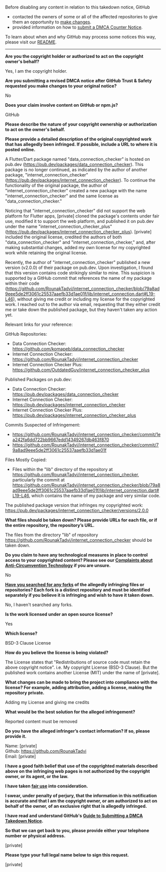 Before disabling any content in relation to this takedown notice, GitHub
- contacted the owners of some or all of the affected repositories to give them an opportunity to [make changes](https://docs.github.com/en/github/site-policy/dmca-takedown-policy#a-how-does-this-actually-work).
- provided information on how to [submit a DMCA Counter Notice](https://docs.github.com/en/articles/guide-to-submitting-a-dmca-counter-notice).

To learn about when and why GitHub may process some notices this way, please visit our [README](https://github.com/github/dmca/blob/master/README.md#anatomy-of-a-takedown-notice).

---

**Are you the copyright holder or authorized to act on the copyright owner's behalf?**

Yes, I am the copyright holder.

**Are you submitting a revised DMCA notice after GitHub Trust & Safety requested you make changes to your original notice?**

No

**Does your claim involve content on GitHub or npm.js?**

GitHub

**Please describe the nature of your copyright ownership or authorization to act on the owner's behalf.**

**Please provide a detailed description of the original copyrighted work that has allegedly been infringed. If possible, include a URL to where it is posted online.**

A Flutter/Dart package named "data_connection_checker" is hosted on pub.dev (https://pub.dev/packages/data_connection_checker). This package is no longer continued, as indicated by the author of another package, "internet_connection_checker" (https://pub.dev/packages/internet_connection_checker). To continue the functionality of the original package, the author of "internet_connection_checker" created a new package with the name "internet_connection_checker" and the same license as "data_connection_checker."

Noticing that "internet_connection_checker" did not support the web platform for Flutter apps, [private] cloned the package's contents under fair use, modified it to support the web platform, and published it on pub.dev under the name "internet_connection_checker_plus" (https://pub.dev/packages/internet_connection_checker_plus). [private] included the original license, credited the authors of both "data_connection_checker" and "internet_connection_checker," and, after making substantial changes, added my own license for my copyrighted work while retaining the original license.

Recently, the author of "internet_connection_checker" published a new version (v2.0.0) of their package on pub.dev. Upon investigation, I found that this version contains code strikingly similar to mine. This suspicion is supported by a GitHub commit that references the name of my package within their code (https://github.com/RounakTadvi/internet_connection_checker/blob/79a8ad9eee5de2ff3061c25537aaefb33d1ae01f/lib/internet_connection.dart#L19-L46), without giving me credit or including my license for the copyrighted work. I reached out to the author via email, requesting that they either credit me or take down the published package, but they haven't taken any action yet.

Relevant links for your reference:

GitHub Repositories:  
- Data Connection Checker: https://github.com/komapeb/data_connection_checker  
- Internet Connection Checker: https://github.com/RounakTadvi/internet_connection_checker  
- Internet Connection Checker Plus: https://github.com/OutdatedGuy/internet_connection_checker_plus  

Published Packages on pub.dev:  
- Data Connection Checker: https://pub.dev/packages/data_connection_checker  
- Internet Connection Checker: https://pub.dev/packages/internet_connection_checker  
- Internet Connection Checker Plus: https://pub.dev/packages/internet_connection_checker_plus

Commits Suspected of Infringement:  
- https://github.com/RounakTadvi/internet_connection_checker/commit/1ea242fa6dd722bb9667edd14349267db463f870  
- https://github.com/RounakTadvi/internet_connection_checker/commit/79a8ad9eee5de2ff3061c25537aaefb33d1ae01f

Files Mostly Copied:  
- Files within the "lib" directory of the repository at https://github.com/RounakTadvi/internet_connection_checker, particularly the commit at https://github.com/RounakTadvi/internet_connection_checker/blob/79a8ad9eee5de2ff3061c25537aaefb33d1ae01f/lib/internet_connection.dart#L19-L46, which contains the name of my package and very similar code.

The published package version that infringes my copyrighted work: https://pub.dev/packages/internet_connection_checker/versions/2.0.0

**What files should be taken down? Please provide URLs for each file, or if the entire repository, the repository’s URL.**

The files from the directory "lib" of repository https://github.com/RounakTadvi/internet_connection_checker should be taken down.

**Do you claim to have any technological measures in place to control access to your copyrighted content? Please see our <a href="https://docs.github.com/articles/guide-to-submitting-a-dmca-takedown-notice#complaints-about-anti-circumvention-technology">Complaints about Anti-Circumvention Technology</a> if you are unsure.**

No

**<a href="https://docs.github.com/articles/dmca-takedown-policy#b-what-about-forks-or-whats-a-fork">Have you searched for any forks</a> of the allegedly infringing files or repositories? Each fork is a distinct repository and must be identified separately if you believe it is infringing and wish to have it taken down.**

No, I haven't searched any forks.

**Is the work licensed under an open source license?**

Yes

**Which license?**

BSD-3 Clause License

**How do you believe the license is being violated?**

The License states that "Redistributions of source code must retain the above copyright notice". i.e. My copyright License (BSD-3 Clause). But the published work contains another License (MIT) under the name of [private].

**What changes can be made to bring the project into compliance with the license? For example, adding attribution, adding a license, making the repository private.**

Adding my License and giving me credits

**What would be the best solution for the alleged infringement?**

Reported content must be removed

**Do you have the alleged infringer’s contact information? If so, please provide it.**

Name: [private]  
Github: https://github.com/RounakTadvi  
Email: [private]  

**I have a good faith belief that use of the copyrighted materials described above on the infringing web pages is not authorized by the copyright owner, or its agent, or the law.**

**I have taken <a href="https://www.lumendatabase.org/topics/22">fair use</a> into consideration.**

**I swear, under penalty of perjury, that the information in this notification is accurate and that I am the copyright owner, or am authorized to act on behalf of the owner, of an exclusive right that is allegedly infringed.**

**I have read and understand GitHub's <a href="https://docs.github.com/articles/guide-to-submitting-a-dmca-takedown-notice/">Guide to Submitting a DMCA Takedown Notice</a>.**

**So that we can get back to you, please provide either your telephone number or physical address.**

[private]

**Please type your full legal name below to sign this request.**

[private]

